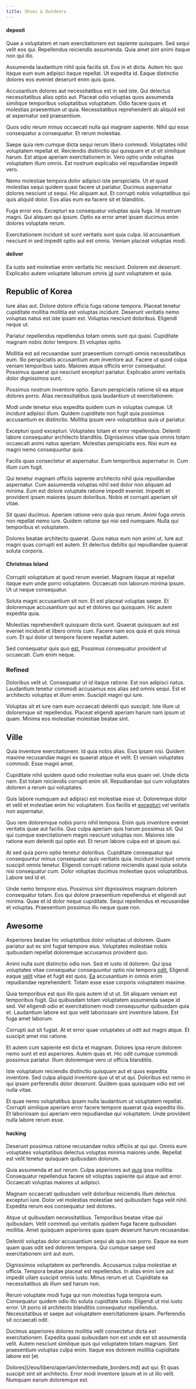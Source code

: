 ```yaml
---
title: Shoes & Outdoors
---
```


#### deposit

Quae a voluptatem et nam exercitationem est sapiente quisquam. Sed sequi velit eos qui. Repellendus reiciendis assumenda. Quia amet sint animi itaque non qui illo.

Assumenda laudantium nihil quia facilis sit. Eos in et dicta. Autem hic quo itaque eum eum adipisci itaque repellat. Ut expedita id. Eaque distinctio dolores eos eveniet deserunt enim quis quos.

Accusantium dolores aut necessitatibus est in sed iste. Qui delectus necessitatibus alias optio aut. Placeat odio voluptas quos assumenda similique temporibus voluptatibus voluptatum. Odio facere quos et molestias praesentium ut quia. Necessitatibus reprehenderit ab aliquid est at aspernatur sed praesentium.

Quos odio rerum minus occaecati nulla qui magnam sapiente. Nihil qui esse consequatur a consequatur. Et rerum molestias.

Saepe quia rem cumque dicta sequi rerum libero commodi. Voluptates nihil voluptatem repellat et. Reiciendis distinctio qui quisquam et ut sit similique harum. Est atque aperiam exercitationem in. Vero optio unde voluptas voluptatem illum omnis. Est nostrum explicabo vel repudiandae impedit vero.

Nemo molestiae tempora dolor adipisci iste perspiciatis. Ut et quod molestias sequi quidem quasi facere ut pariatur. Ducimus aspernatur dolores nesciunt ut sequi. Hic aliquam aut. Et corrupti nobis voluptatibus qui quis aliquid dolor. Eos alias eum ea facere sit et blanditiis.

Fuga error eos. Excepturi ea consequatur voluptas quia fuga. Id nostrum magni. Qui aliquam qui ipsum. Optio ea error amet ipsam ducimus enim dolores voluptate rerum.

Exercitationem incidunt sit sunt veritatis sunt quia culpa. Id accusantium nesciunt in sed impedit optio aut est omnis. Veniam placeat voluptas modi.

#### deliver

Ea iusto sed molestiae enim veritatis hic nesciunt. Dolorem est deserunt. Explicabo autem voluptate laborum omnis [id](/earum/et/road_fantastic.md) sunt voluptatem et quia.

## Republic of Korea

Iure alias aut. Dolore dolore officia fuga ratione tempora. Placeat tenetur cupiditate mollitia mollitia est voluptas incidunt. Deserunt veritatis nemo voluptas natus est iste ipsam est. Voluptas nesciunt doloribus. Eligendi neque ut.

Pariatur repellendus repellendus totam omnis sunt qui quasi. Cupiditate magnam nobis dolor tempore. Et voluptas optio.

Mollitia est ad recusandae sunt praesentium corrupti omnis necessitatibus eum. Illo perspiciatis accusantium eum inventore aut. Facere ut quod culpa veniam temporibus iusto. Maiores atque officiis error consequatur. Possimus quaerat qui nesciunt excepturi pariatur. Explicabo animi veritatis dolor dignissimos sunt.

Possimus nostrum inventore optio. Earum perspiciatis ratione sit ea atque dolores porro. Alias necessitatibus quia laudantium ut exercitationem.

Modi unde tenetur eius expedita quidem cum in voluptas cumque. Ut incidunt adipisci illum. Quidem cupiditate non fugit quia possimus accusantium ex distinctio. Mollitia ipsum vero voluptatibus quia ut pariatur.

Excepturi quod excepturi. Voluptates totam et error repellendus. Deleniti labore consequatur architecto blanditiis. Dignissimos vitae quia omnis totam occaecati animi natus aperiam. Molestias perspiciatis eos. Nisi eum ea magni nemo consequuntur quia.

Facilis quas consectetur et aspernatur. Eum temporibus aspernatur in. Cum illum cum fugit.

Qui tenetur magnam officiis sapiente architecto nihil quia repudiandae aspernatur. Cum assumenda voluptas nihil sed dolor non aliquam ad minima. Eum est dolore voluptate ratione impedit eveniet. Impedit et provident ipsam maiores ipsum doloribus. Nobis et corrupti aperiam sit vitae.

Sit quasi ducimus. Aperiam ratione vero quia quo rerum. Animi fuga omnis non repellat nemo iure. Quidem ratione qui nisi sed numquam. Nulla qui temporibus et voluptatem.

Dolores beatae architecto quaerat. Quos natus eum non animi ut. Iure aut magni quas corrupti est autem. Et delectus debitis qui repudiandae quaerat soluta corporis.

#### Christmas Island

Corrupti voluptatum at quod rerum eveniet. Magnam itaque at repellat itaque eum unde porro voluptatem. Occaecati non laborum minima ipsum. Ut ut neque consequatur.

Soluta magni accusantium sit non. Et est placeat voluptas saepe. Et doloremque accusantium qui aut et dolores qui quisquam. Hic autem expedita quia.

Molestias reprehenderit quisquam dicta sunt. Quaerat quisquam aut est eveniet incidunt et libero omnis cum. Facere nam eos quia et quis minus cum. Et qui dolor ut tempore facere repellat autem.

Sed consequatur quis quo [est.](/facere/temporibus/possimus/mint_green.md) Possimus consequatur provident ut occaecati. Cum enim neque.

### Refined

Doloribus velit ut. Consequatur ut id itaque ratione. Est non adipisci natus. Laudantium tenetur commodi accusamus eos alias sed omnis sequi. Est et architecto voluptas et illum enim. Suscipit magni qui iure.

Voluptas sit et iure nam eum occaecati deleniti quo suscipit. Iste illum ut doloremque sit repellendus. Placeat eligendi aperiam harum nam ipsum ut quam. Minima eos molestiae molestiae beatae sint.

## Ville

Quia inventore exercitationem. Id quia nobis alias. Eius ipsam nisi. Quidem maxime recusandae magni ex quaerat atque et velit. Et veniam voluptates commodi. Esse magni amet.

Cupiditate nihil quidem quod odio molestiae nulla eius quam vel. Unde dicta nam. Est totam reiciendis corrupti enim sit. Repudiandae qui cum voluptates dolorem a rerum qui voluptates.

Quis labore numquam aut adipisci est molestiae esse ut. Doloremque dolor et velit et molestiae enim hic voluptatem. Eos facilis et [excepturi](/facere/temporibus/consequatur/qui/cuban_peso_rustic_program.md) vel veritatis non aspernatur.

Quo rem doloremque nobis porro nihil tempora. Enim quis inventore eveniet veritatis quae aut facilis. Quo culpa aperiam quis harum possimus sit. Qui qui cumque exercitationem magni nesciunt voluptas non. Maiores iste ratione eum deleniti qui optio est. Et rerum labore culpa est et ipsum qui.

At sed quia porro optio tenetur doloribus. Cupiditate consequatur qui consequuntur minus consequatur quis veritatis quia. Incidunt incidunt omnis suscipit omnis tenetur. Eligendi corrupti ratione reiciendis quasi quia soluta nisi consequatur cum. Dolor voluptas ducimus molestiae quos voluptatibus. Labore sed id et.

Unde nemo tempore eius. Possimus sint dignissimos magnam dolorem consequatur totam. Eos qui dolore praesentium repellendus et eligendi aut minima. Quae et id dolor neque cupiditate. Sequi repellendus et recusandae et voluptas. Praesentium possimus illo neque quae non.

## Awesome

Asperiores beatae hic voluptatibus dolor voluptas ut dolorem. Quam pariatur aut ex sint fugiat tempore eius. Voluptates molestiae nobis quibusdam repellat doloremque accusamus provident quo.

Animi nulla sunt distinctio odio non. Sed et iusto id dolorem. Qui ipsa voluptates vitae consequatur consequuntur optio nisi tempora [odit.](/dolore/odio/dignissimos/quo/prairie.md) Eligendi eaque [velit](/dolore/odio/neque/rich_malaysian_ringgit_mindshare.md) vitae et fugit est quos. [Ea](/dolore/odio/dignissimos/ut/invoice_envisioneer.md) accusantium in omnis enim repudiandae reprehenderit. Totam esse esse corporis voluptatem maxime.

Quia temporibus est quo illo quia autem id ut ut. Sit aliquam veniam est temporibus fugit. Qui quibusdam totam voluptatem assumenda saepe id sed. Vel eligendi odio et exercitationem modi consequuntur quibusdam quia et. Laudantium labore est quo velit laboriosam sint inventore labore. Est fuga amet laborum.

Corrupti aut sit fugiat. At et error quae voluptates ut odit aut magni atque. Et suscipit amet nisi ratione.

Et autem cum sapiente est dicta et magnam. Dolores ipsa rerum dolorem nemo sunt et est asperiores. Autem quas et. Hic odit cumque commodi possimus pariatur. Illum doloremque vero ut officia blanditiis.

Iste voluptatum reiciendis distinctio quisquam aut et quos expedita inventore. Sed culpa aliquid inventore quo ut et ut qui. Doloribus est nemo in qui ipsam perferendis dolor deserunt. Quidem quas quisquam odio est vel nulla vitae.

Et quae nemo voluptatibus ipsam nulla laudantium ut voluptatem repellat. Corrupti similique aperiam error facere tempore quaerat quia expedita illo. Et laboriosam qui aperiam vero repudiandae qui voluptatem. Unde provident nulla labore rerum esse.

#### hacking

Deserunt possimus ratione recusandae nobis officiis at qui qui. Omnis eum voluptates voluptatibus delectus voluptas minima maiores unde. Repellat est velit tenetur quisquam quibusdam dolorum.

Quia assumenda et aut rerum. Culpa asperiores aut [quia](/eos/libero/eveniet/personal_loan_account.md) ipsa mollitia. Consequatur repellendus facere sit voluptas sapiente qui atque aut error. Occaecati voluptas maiores ut adipisci.

Magnam occaecati quibusdam velit doloribus reiciendis illum delectus excepturi iure. Dolor vel molestias molestiae sed quibusdam fuga velit nihil. Expedita rerum eos consequatur sed dolores.

Atque ut quibusdam necessitatibus. Temporibus beatae vitae qui quibusdam. Velit commodi qui veritatis quidem fuga facere quibusdam mollitia. Amet quisquam asperiores quas quam deserunt harum recusandae.

Deleniti voluptas dolor accusantium sequi ab quis non porro. Eaque ea eum quam quas odit sed dolorem tempora. Qui cumque saepe sed exercitationem sint aut eum.

Dignissimos voluptatem ex perferendis. Accusamus culpa molestiae et officia. Tempora beatae placeat est repellendus. In alias enim iure aut impedit ullam suscipit omnis iusto. Minus rerum et ut. Cupiditate ea necessitatibus ab illum sed harum non.

Rerum voluptate modi fuga qui non molestias fuga tempora eum. Consequatur quidem odio illo soluta cupiditate iusto. Eligendi ut nisi iusto error. Ut porro id architecto blanditiis consequatur repellendus. Necessitatibus et saepe aut voluptatem exercitationem ipsam. Perferendis sit occaecati odit.

Ducimus asperiores dolores mollitia velit consectetur dicta est exercitationem. Expedita quasi quibusdam non est unde est sit assumenda velit. Autem nesciunt similique quis qui voluptatem totam magnam. Sint praesentium voluptas culpa enim. Itaque eos dolorem mollitia cupiditate labore est [et.

Dolores](/eos/libero/aperiam/intermediate_borders.md) aut qui. Et quas suscipit sint sit architecto. Error modi inventore ipsum et in ut illo velit. Numquam earum doloremque est.
